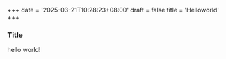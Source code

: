 +++
date = '2025-03-21T10:28:23+08:00'
draft = false
title = 'Helloworld'
+++



### Title
hello world!

